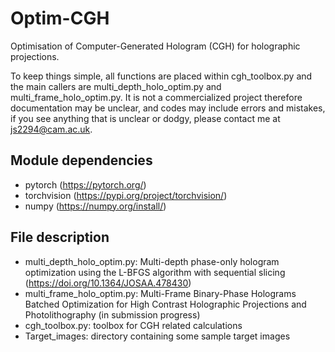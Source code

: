 # Optim-CGH

Optimisation of Computer-Generated Hologram (CGH) for holographic projections.

To keep things simple, all functions are placed within cgh_toolbox.py and the main callers are multi_depth_holo_optim.py and multi_frame_holo_optim.py.
It is not a commercialized project therefore documentation may be unclear, and codes may include errors and mistakes, if you see anything that is unclear or dodgy, please contact me at js2294@cam.ac.uk.

## Module dependencies
- pytorch (https://pytorch.org/)
- torchvision (https://pypi.org/project/torchvision/)
- numpy (https://numpy.org/install/)

## File description
- multi_depth_holo_optim.py: Multi-depth phase-only hologram optimization using the L-BFGS algorithm with sequential slicing (https://doi.org/10.1364/JOSAA.478430)
- multi_frame_holo_optim.py: Multi-Frame Binary-Phase Holograms Batched Optimization for High Contrast Holographic Projections and Photolithography (in submission progress)
- cgh_toolbox.py: toolbox for CGH related calculations
- Target_images: directory containing some sample target images
